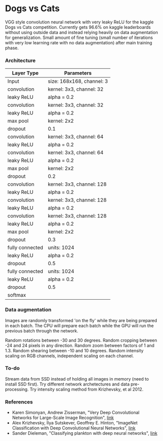 # Dogs vs Cats

VGG style convolution neural network with very leaky ReLU for the kaggle Dogs vs Cats competition. Currently gets 96.6% on kaggle leaderboards without using outside data and instead relying heavily on data augmentation for generalization. Small amount of fine tuning (small number of iterations with very low learning rate with no data augmentation) after main training phase.

### Architecture

| Layer Type | Parameters |
| -----------|----------- |
| Input      | size: 168x168, channel: 3 |
| convolution| kernel: 3x3, channel: 32 |
| leaky ReLU | alpha = 0.2 |
| convolution| kernel: 3x3, channel: 32 |
| leaky ReLU | alpha = 0.2 |
| max pool | kernel: 2x2 |
| dropout | 0.1 |
| convolution| kernel: 3x3, channel: 64 |
| leaky ReLU | alpha = 0.2 |
| convolution| kernel: 3x3, channel: 64 |
| leaky ReLU | alpha = 0.2 |
| max pool | kernel: 2x2 |
| dropout | 0.2 |
| convolution| kernel: 3x3, channel: 128 |
| leaky ReLU | alpha = 0.2 |
| convolution| kernel: 3x3, channel: 128 |
| leaky ReLU | alpha = 0.2 |
| convolution| kernel: 3x3, channel: 128 |
| leaky ReLU | alpha = 0.2 |
| max pool | kernel: 2x2 |
| dropout | 0.3 |
| fully connected | units: 1024 |
| leaky ReLU | alpha = 0.2 |
| dropout | 0.5 |
| fully connected | units: 1024 |
| leaky ReLU | alpha = 0.2 |
| dropout | 0.5 |
| softmax | |

### Data augmentation

Images are randomly transformed 'on the fly' while they are being prepared in each batch. The CPU will prepare each batch while the GPU will run the previous batch through the network. 

Random rotations between -30 and 30 degrees.
Random cropping between -24 and 24 pixels in any direction. 
Random zoom between factors of 1 and 1.3. 
Random shearing between -10 and 10 degrees.
Random intensity scaling on RGB channels, independent scaling on each channel.

### To-do

Stream data from SSD instead of holding all images in memory (need to install SSD first).
Try different network archetectures and data pre-processing.
Try intensity scaling method from Krizhevsky, et al 2012.

### References

* Karen Simonyan, Andrew Zisserman, "Very Deep Convolutional Networks for Large-Scale Image Recognition", [link](http://arxiv.org/abs/1409.1556)
* Alex Krizhevsky, Ilya Sutskever, Geoffrey E. Hinton, "ImageNet Classification with Deep Convolutional Neural Networks", [link](http://papers.nips.cc/paper/4824-imagenet-classification-with-deep-convolutional-neural-networks)
* Sander Dieleman, "Classifying plankton with deep neural networks", [link](http://benanne.github.io/2015/03/17/plankton.html)
